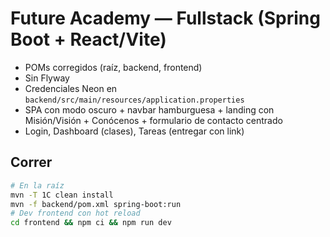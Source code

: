 # Future Academy — Fullstack (Spring Boot + React/Vite)

- POMs corregidos (raíz, backend, frontend)
- Sin Flyway
- Credenciales Neon en `backend/src/main/resources/application.properties`
- SPA con modo oscuro + navbar hamburguesa + landing con Misión/Visión + Conócenos + formulario de contacto centrado
- Login, Dashboard (clases), Tareas (entregar con link)

## Correr
```bash
# En la raíz
mvn -T 1C clean install
mvn -f backend/pom.xml spring-boot:run
# Dev frontend con hot reload
cd frontend && npm ci && npm run dev
```
